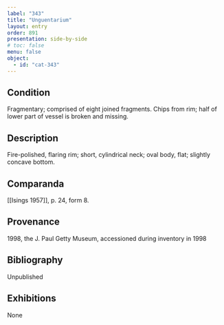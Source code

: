 ```yaml
---
label: "343"
title: "Unguentarium"
layout: entry
order: 891
presentation: side-by-side
# toc: false
menu: false
object:
  - id: "cat-343"
---
```


## Condition

Fragmentary; comprised of eight joined fragments. Chips from rim; half of lower part of vessel is broken and missing.

## Description

Fire-polished, flaring rim; short, cylindrical neck; oval body, flat; slightly concave bottom.

## Comparanda

[[Isings 1957]], p. 24, form 8.

## Provenance

1998, the J. Paul Getty Museum, accessioned during inventory in 1998

## Bibliography

Unpublished

## Exhibitions

None